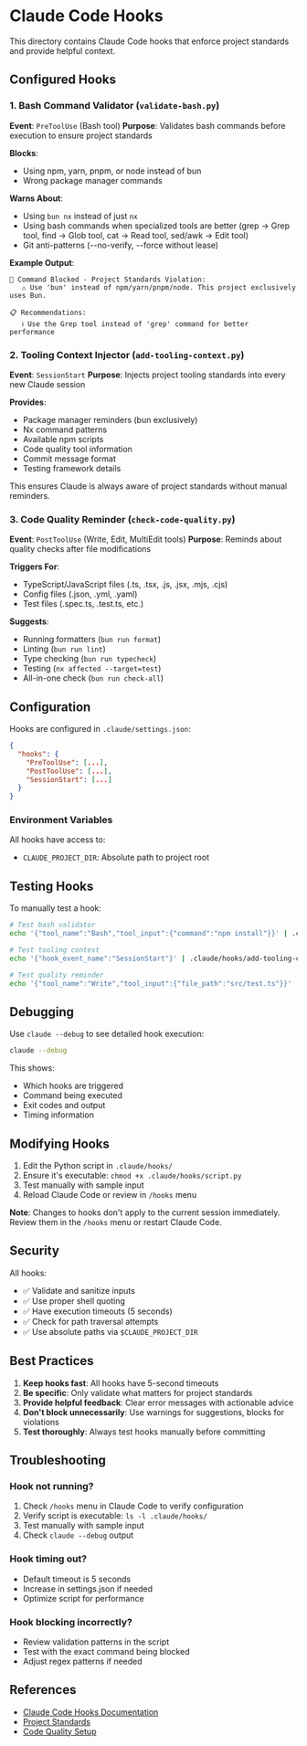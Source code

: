 # Claude Code Hooks

This directory contains Claude Code hooks that enforce project standards and provide helpful context.

## Configured Hooks

### 1. Bash Command Validator (`validate-bash.py`)

**Event**: `PreToolUse` (Bash tool)
**Purpose**: Validates bash commands before execution to ensure project standards

**Blocks**:

- Using npm, yarn, pnpm, or node instead of bun
- Wrong package manager commands

**Warns About**:

- Using `bun nx` instead of just `nx`
- Using bash commands when specialized tools are better (grep → Grep tool, find → Glob tool, cat → Read tool, sed/awk → Edit tool)
- Git anti-patterns (--no-verify, --force without lease)

**Example Output**:

```
🚫 Command Blocked - Project Standards Violation:
   ⚠️ Use 'bun' instead of npm/yarn/pnpm/node. This project exclusively uses Bun.

📋 Recommendations:
   ℹ️ Use the Grep tool instead of 'grep' command for better performance
```

### 2. Tooling Context Injector (`add-tooling-context.py`)

**Event**: `SessionStart`
**Purpose**: Injects project tooling standards into every new Claude session

**Provides**:

- Package manager reminders (bun exclusively)
- Nx command patterns
- Available npm scripts
- Code quality tool information
- Commit message format
- Testing framework details

This ensures Claude is always aware of project standards without manual reminders.

### 3. Code Quality Reminder (`check-code-quality.py`)

**Event**: `PostToolUse` (Write, Edit, MultiEdit tools)
**Purpose**: Reminds about quality checks after file modifications

**Triggers For**:

- TypeScript/JavaScript files (.ts, .tsx, .js, .jsx, .mjs, .cjs)
- Config files (.json, .yml, .yaml)
- Test files (.spec.ts, .test.ts, etc.)

**Suggests**:

- Running formatters (`bun run format`)
- Linting (`bun run lint`)
- Type checking (`bun run typecheck`)
- Testing (`nx affected --target=test`)
- All-in-one check (`bun run check-all`)

## Configuration

Hooks are configured in `.claude/settings.json`:

```json
{
  "hooks": {
    "PreToolUse": [...],
    "PostToolUse": [...],
    "SessionStart": [...]
  }
}
```

### Environment Variables

All hooks have access to:

- `CLAUDE_PROJECT_DIR`: Absolute path to project root

## Testing Hooks

To manually test a hook:

```bash
# Test bash validator
echo '{"tool_name":"Bash","tool_input":{"command":"npm install"}}' | .claude/hooks/validate-bash.py

# Test tooling context
echo '{"hook_event_name":"SessionStart"}' | .claude/hooks/add-tooling-context.py

# Test quality reminder
echo '{"tool_name":"Write","tool_input":{"file_path":"src/test.ts"}}' | .claude/hooks/check-code-quality.py
```

## Debugging

Use `claude --debug` to see detailed hook execution:

```bash
claude --debug
```

This shows:

- Which hooks are triggered
- Command being executed
- Exit codes and output
- Timing information

## Modifying Hooks

1. Edit the Python script in `.claude/hooks/`
2. Ensure it's executable: `chmod +x .claude/hooks/script.py`
3. Test manually with sample input
4. Reload Claude Code or review in `/hooks` menu

**Note**: Changes to hooks don't apply to the current session immediately. Review them in the `/hooks` menu or restart Claude Code.

## Security

All hooks:

- ✅ Validate and sanitize inputs
- ✅ Use proper shell quoting
- ✅ Have execution timeouts (5 seconds)
- ✅ Check for path traversal attempts
- ✅ Use absolute paths via `$CLAUDE_PROJECT_DIR`

## Best Practices

1. **Keep hooks fast**: All hooks have 5-second timeouts
2. **Be specific**: Only validate what matters for project standards
3. **Provide helpful feedback**: Clear error messages with actionable advice
4. **Don't block unnecessarily**: Use warnings for suggestions, blocks for violations
5. **Test thoroughly**: Always test hooks manually before committing

## Troubleshooting

### Hook not running?

1. Check `/hooks` menu in Claude Code to verify configuration
2. Verify script is executable: `ls -l .claude/hooks/`
3. Test manually with sample input
4. Check `claude --debug` output

### Hook timing out?

- Default timeout is 5 seconds
- Increase in settings.json if needed
- Optimize script for performance

### Hook blocking incorrectly?

- Review validation patterns in the script
- Test with the exact command being blocked
- Adjust regex patterns if needed

## References

- [Claude Code Hooks Documentation](https://docs.claude.com/en/docs/claude-code/hooks-reference)
- [Project Standards](../../CLAUDE.md)
- [Code Quality Setup](../../CLAUDE.md#code-quality--standards)
